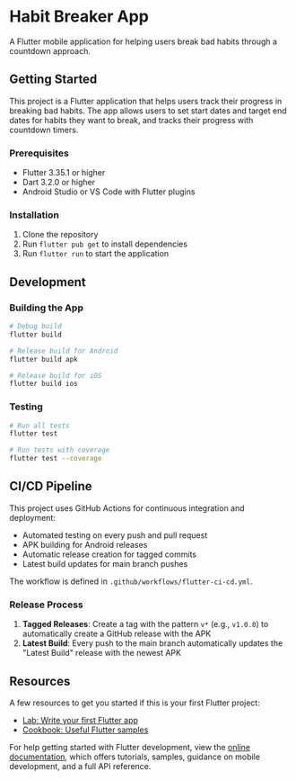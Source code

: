 # Habit Breaker App

A Flutter mobile application for helping users break bad habits through a countdown approach.

## Getting Started

This project is a Flutter application that helps users track their progress in breaking bad habits. The app allows users to set start dates and target end dates for habits they want to break, and tracks their progress with countdown timers.

### Prerequisites

- Flutter 3.35.1 or higher
- Dart 3.2.0 or higher
- Android Studio or VS Code with Flutter plugins

### Installation

1. Clone the repository
2. Run `flutter pub get` to install dependencies
3. Run `flutter run` to start the application

## Development

### Building the App

```bash
# Debug build
flutter build

# Release build for Android
flutter build apk

# Release build for iOS
flutter build ios
```

### Testing

```bash
# Run all tests
flutter test

# Run tests with coverage
flutter test --coverage
```

## CI/CD Pipeline

This project uses GitHub Actions for continuous integration and deployment:

- Automated testing on every push and pull request
- APK building for Android releases
- Automatic release creation for tagged commits
- Latest build updates for main branch pushes

The workflow is defined in `.github/workflows/flutter-ci-cd.yml`.

### Release Process

1. **Tagged Releases**: Create a tag with the pattern `v*` (e.g., `v1.0.0`) to automatically create a GitHub release with the APK
2. **Latest Build**: Every push to the main branch automatically updates the "Latest Build" release with the newest APK

## Resources

A few resources to get you started if this is your first Flutter project:

- [Lab: Write your first Flutter app](https://docs.flutter.dev/get-started/codelab)
- [Cookbook: Useful Flutter samples](https://docs.flutter.dev/cookbook)

For help getting started with Flutter development, view the
[online documentation](https://docs.flutter.dev/), which offers tutorials,
samples, guidance on mobile development, and a full API reference.

